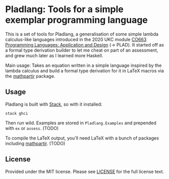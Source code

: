 # Pladlang: Tools for a simple exemplar programming language
[ctan-mathpartir]: https://ctan.org/pkg/mathpartir
[ukc-co663]: https://www.kent.ac.uk/courses/modules/module/CO663

This is a set of tools for Pladlang, a generalisation of some simple lambda
calculus-like languages introduced in the 2020 UKC module [CO663 Programming
Languages: Application and Design][ukc-co663] (-> PLAD). It started off as a
formal type derivation builder to let me cheat on part of an assessment, and
grew much later as I learned more Haskell.

Main usage: Takes an equation written in a simple language inspired by the
lambda calculus and build a formal type derivation for it in LaTeX macros via
the [mathpartir][ctan-mathpartir] package.

## Usage
Pladlang is built with [Stack](https://www.haskellstack.org), so with it
installed:

    stack ghci

Then run wild. Examples are stored in `Pladlang.Examples` and prepended with
`ex` or `assess`. (TODO)

To compile the LaTeX output, you'll need LaTeX with a bunch of packages
including [mathpartir][ctan-mathpartir]. (TODO)

## License
Provided under the MIT license. Please see [LICENSE](LICENSE) for the full
license text.
